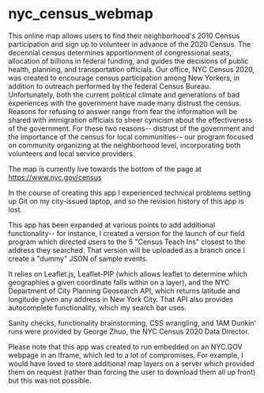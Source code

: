 # nyc_census_webmap
This online map allows users to find their neighborhood's 2010 Census participation and sign up to volunteer in advance of the 2020 Census.
The decennial census determines apportionment of congressional seats, allocation of billions in federal funding, and guides the decisions of public health, planning, and transportation officials.
Our office, NYC Census 2020, was created to encourage census participation among New Yorkers, in addition to outreach performed by the federal Census Bureau.
Unfortunately, both the current political climate and generations of bad experiences with the government have made many distrust the census. Reasons for refusing to answer range from fear the information will be shared with immigration officials to sheer cynicism about the effectiveness of the government. For these two reasons-- distrust of the government and the importance of the census for local communities-- our program focused on community organizing at the neighborhood level, incorporating both volunteers and local service providers.

The map is currently live towards the bottom of the page at https://www.nyc.gov/census

In the course of creating this app I experienced technical problems setting up Git on my city-issued laptop, and so the revision history of this app is lost. 

This app has been expanded at various points to add additional functionality-- for instance, I created a version for the launch of our field program which directed users to the 5 "Census Teach Ins" closest to the address they searched. That version will be uploaded as a branch once I create a "dummy" JSON of sample events.

It relies on Leaflet.js, Leaflet-PIP (which allows leaflet to determine which geographies a given coordinate falls within on a layer), and the NYC Department of City Planning Geosearch API, which returns latitude and longitude given any address in New York City. That API also provides autocomplete functionality, which my search bar uses.

Sanity checks, functionality brainstorming, CSS wrangling, and 1AM Dunkin' runs were provided by George Zhuo, the NYC Census 2020 Data Director.

Please note that this app was created to run embedded on an NYC.GOV webpage in an Iframe, which led to a lot of compromises. For example, I would have loved to store additional map layers on a server which provided them on request (rather than forcing the user to download them all up front) but this was not possible.
